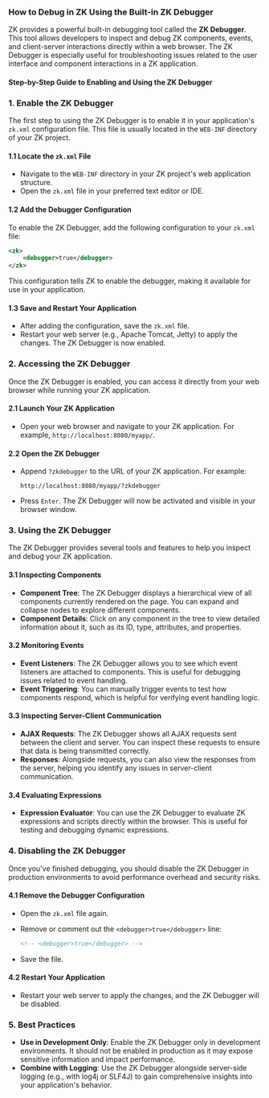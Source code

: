 ### How to Debug in ZK Using the Built-in ZK Debugger

ZK provides a powerful built-in debugging tool called the **ZK Debugger**. This tool allows developers to inspect and debug ZK components, events, and client-server interactions directly within a web browser. The ZK Debugger is especially useful for troubleshooting issues related to the user interface and component interactions in a ZK application.

#### **Step-by-Step Guide to Enabling and Using the ZK Debugger**

### 1. **Enable the ZK Debugger**

The first step to using the ZK Debugger is to enable it in your application's `zk.xml` configuration file. This file is usually located in the `WEB-INF` directory of your ZK project.

#### **1.1 Locate the `zk.xml` File**

- Navigate to the `WEB-INF` directory in your ZK project's web application structure.
- Open the `zk.xml` file in your preferred text editor or IDE.

#### **1.2 Add the Debugger Configuration**

To enable the ZK Debugger, add the following configuration to your `zk.xml` file:

```xml
<zk>
    <debugger>true</debugger>
</zk>
```

This configuration tells ZK to enable the debugger, making it available for use in your application.

#### **1.3 Save and Restart Your Application**

- After adding the configuration, save the `zk.xml` file.
- Restart your web server (e.g., Apache Tomcat, Jetty) to apply the changes. The ZK Debugger is now enabled.

### 2. **Accessing the ZK Debugger**

Once the ZK Debugger is enabled, you can access it directly from your web browser while running your ZK application.

#### **2.1 Launch Your ZK Application**

- Open your web browser and navigate to your ZK application. For example, `http://localhost:8080/myapp/`.

#### **2.2 Open the ZK Debugger**

- Append `?zkdebugger` to the URL of your ZK application. For example:
  
  ```
  http://localhost:8080/myapp/?zkdebugger
  ```

- Press `Enter`. The ZK Debugger will now be activated and visible in your browser window.

### 3. **Using the ZK Debugger**

The ZK Debugger provides several tools and features to help you inspect and debug your ZK application.

#### **3.1 Inspecting Components**

- **Component Tree**: The ZK Debugger displays a hierarchical view of all components currently rendered on the page. You can expand and collapse nodes to explore different components.
- **Component Details**: Click on any component in the tree to view detailed information about it, such as its ID, type, attributes, and properties.

#### **3.2 Monitoring Events**

- **Event Listeners**: The ZK Debugger allows you to see which event listeners are attached to components. This is useful for debugging issues related to event handling.
- **Event Triggering**: You can manually trigger events to test how components respond, which is helpful for verifying event handling logic.

#### **3.3 Inspecting Server-Client Communication**

- **AJAX Requests**: The ZK Debugger shows all AJAX requests sent between the client and server. You can inspect these requests to ensure that data is being transmitted correctly.
- **Responses**: Alongside requests, you can also view the responses from the server, helping you identify any issues in server-client communication.

#### **3.4 Evaluating Expressions**

- **Expression Evaluator**: You can use the ZK Debugger to evaluate ZK expressions and scripts directly within the browser. This is useful for testing and debugging dynamic expressions.

### 4. **Disabling the ZK Debugger**

Once you've finished debugging, you should disable the ZK Debugger in production environments to avoid performance overhead and security risks.

#### **4.1 Remove the Debugger Configuration**

- Open the `zk.xml` file again.
- Remove or comment out the `<debugger>true</debugger>` line:

  ```xml
  <!-- <debugger>true</debugger> -->
  ```

- Save the file.

#### **4.2 Restart Your Application**

- Restart your web server to apply the changes, and the ZK Debugger will be disabled.

### 5. **Best Practices**

- **Use in Development Only**: Enable the ZK Debugger only in development environments. It should not be enabled in production as it may expose sensitive information and impact performance.
- **Combine with Logging**: Use the ZK Debugger alongside server-side logging (e.g., with log4j or SLF4J) to gain comprehensive insights into your application's behavior.

